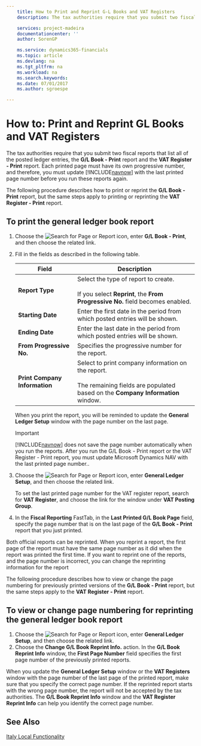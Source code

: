 ```yaml
---
    title: How to Print and Reprint G-L Books and VAT Registers
    description: The tax authorities require that you submit two fiscal reports that list all of the posted ledger entries, the **G/L Book - Print** report and the **VAT Register - Print** report.

    services: project-madeira 
    documentationcenter: ''
    author: SorenGP

    ms.service: dynamics365-financials
    ms.topic: article
    ms.devlang: na
    ms.tgt_pltfrm: na
    ms.workload: na
    ms.search.keywords:
    ms.date: 07/01/2017
    ms.author: sgroespe

---
```

# How to: Print and Reprint GL Books and VAT Registers
The tax authorities require that you submit two fiscal reports that list all of the posted ledger entries, the **G/L Book - Print** report and the **VAT Register - Print** report. Each printed page must have its own progressive number, and therefore, you must update [!INCLUDE[navnow](../../includes/navnow_md.md)] with the last printed page number before you run these reports again.  

The following procedure describes how to print or reprint the **G/L Book - Print** report, but the same steps apply to printing or reprinting the **VAT Register - Print** report.  

## To print the general ledger book report  

1.  Choose the ![Search for Page or Report](../../media/ui-search/search_small.png "Search for Page or Report icon") icon, enter **G/L Book - Print**, and then choose the related link.  
2.  Fill in the fields as described in the following table.  

    |Field|Description|  
    |---------------------------------|---------------------------------------|  
    |**Report Type**|Select the type of report to create.<br /><br /> If you select **Reprint**, the **From Progressive No.** field becomes enabled.|  
    |**Starting Date**|Enter the first date in the period from which posted entries will be shown.|  
    |**Ending Date**|Enter the last date in the period from which posted entries will be shown.|  
    |**From Progressive No.**|Specifies the progressive number for the report.|  
    |**Print Company Information**|Select to print company information on the report.<br /><br /> The remaining fields are populated based on the **Company Information** window.|  

    When you print the report, you will be reminded to update the **General Ledger Setup** window with the page number on the last page.  

    > [!IMPORTANT]  
    >  [!INCLUDE[navnow](../../includes/navnow_md.md)] does not save the page number automatically when you run the reports. After you run the G/L Book - Print report or the VAT Register - Print report, you must update Microsoft Dynamics NAV with the last printed page number..  

3.  Choose the ![Search for Page or Report](../../media/ui-search/search_small.png "Search for Page or Report icon") icon, enter **General Ledger Setup**, and then choose the related link.  

    To set the last printed page number for the VAT register report, search for **VAT Register**, and choose the link for the window under **VAT Posting Group**.  

4.  In the **Fiscal Reporting** FastTab, in the **Last Printed G/L Book Page** field, specify the page number that is on the last page of the **G/L Book - Print** report that you just printed.  

Both official reports can be reprinted. When you reprint a report, the first page of the report must have the same page number as it did when the report was printed the first time. If you want to reprint one of the reports, and the page number is incorrect, you can change the reprinting information for the report  

The following procedure describes how to view or change the page numbering for previously printed versions of the **G/L Book - Print** report, but the same steps apply to the **VAT Register - Print** report.  

## To view or change page numbering for reprinting the general ledger book report  

1.  Choose the ![Search for Page or Report](../../media/ui-search/search_small.png "Search for Page or Report icon") icon, enter **General Ledger Setup**, and then choose the related link.  
2.  Choose the **Change G/L Book Reprint Info.** action. In the **G/L Book Reprint Info** window, the **First Page Number** field specifies the first page number of the previously printed reports.  

When you update the **General Ledger Setup** window or the **VAT Registers** window with the page number of the last page of the printed report, make sure that you specify the correct page number. If the reprinted report starts with the wrong page number, the report will not be accepted by the tax authorities. The **G/L Book Reprint Info** window and the **VAT Register Reprint Info** can help you identify the correct page number.  

## See Also  
[Italy Local Functionality](italy-local-functionality.md) 
